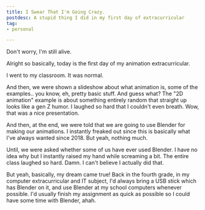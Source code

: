 ```yaml
---
title: I Swear That I'm Going Crazy.
postdesc: A stupid thing I did in my first day of extracurricular
tag:
- personal

---
```


Don't worry, I'm still alive.

Alright so basically, today is the first day of my animation extracurricular.

I went to my classroom. It was normal.

And then, we were shown a slideshow about what animation is, some of the examples.. you know, eh, pretty basic stuff. And guess what? The "2D animation" example is about something entirely random that straight up looks like a gen Z humor. I laughed so hard that I couldn't even breath. Wow, that was a nice presentation.

And then, at the end, we were told that we are going to use Blender for making our animations. I instantly freaked out since this is basically what I've always wanted since 2018. But yeah, nothing much.

Until, we were asked whether some of us have ever used Blender. I have no idea why but I instantly raised my hand while screaming a bit. The entire class laughed so hard. Damn. I can't believe I actually did that.

But yeah, basically, my dream came true! Back in the fourth grade, in my computer extracurricular and IT subject, I'd always bring a USB stick which has Blender on it, and use Blender at my school computers whenever possible. I'd usually finish my assignment as quick as possible so I could have some time with Blender, ahah.
